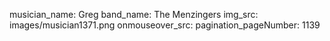 musician_name: Greg
band_name: The Menzingers
img_src: images/musician1371.png
onmouseover_src: 
pagination_pageNumber: 1139